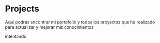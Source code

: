 # Projects
Aquí podrás encontrar mi portafolio y todos los proyectos que he realizado para actualizar y mejorar mis conocimientos

intentando 
